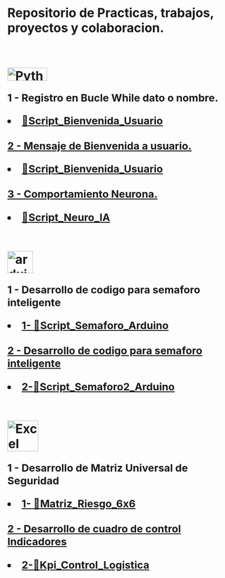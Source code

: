# Repositorio de Practicas, trabajos, proyectos y colaboracion.
<p>
  <h1 align="left">
  <br>
<img height="30" width="90" alt="Python" src="https://img.shields.io/badge/Python%20-%2314354C.svg?logo=python&logoColor=white"><br/>
  <small><p> 1 - Registro en Bucle While dato o nombre.<li><a href="https://github.com/user-attachments/files/18756473/Funcion_registro_Nombre.txt" target="_blank"> 🎯Script_Bienvenida_Usuario </li></small></p>
  <small><p> 2 - Mensaje de Bienvenida a usuario.<li><a href="https://github.com/user-attachments/files/18757492/Mensaje_bienvenida.txt" target="_blank"> 🎯Script_Bienvenida_Usuario </li></small></p>
  <small><p> 3 - Comportamiento Neurona.<li><a href="https://github.com/user-attachments/files/18757514/Neurona.-.IA.txt" target="_blank"> 🎯Script_Neuro_IA </li></small></p></a></br>
<img height="50" width="58" alt="arduino logo" src="https://cdn.jsdelivr.net/gh/devicons/devicon/icons/arduino/arduino-original.svg">
  <small><p> 1 - Desarrollo de codigo para semaforo inteligente <li><a href="https://github.com/user-attachments/files/18760505/Semaforo_Con_Ultrasonido.txt" target="_blank"> 1- 🎯Script_Semaforo_Arduino </li></small></p>
  <small><p> 2 - Desarrollo de codigo para semaforo inteligente <li><a href="https://github.com/user-attachments/files/18760585/SemaForo_21_08_23_V2_Final.txt" target="_blank"> 2-🎯Script_Semaforo2_Arduino </li></small></p></a></br>
<img height="70" width="70" alt="Excel" src="https://github.com/user-attachments/assets/961137c2-f4f4-4e08-9a27-ea5b701b28fa">
  <small><p> 1 - Desarrollo de Matriz Universal de Seguridad <li><a href="https://github.com/user-attachments/files/18761031/Riesgo_Matriz_6x6.xlsx" target="_blank"> 1- 🎯Matriz_Riesgo_6x6 </li></small></p>
  <small><p> 2 - Desarrollo de cuadro de control Indicadores <li><a href="https://github.com/user-attachments/files/18761036/KPI.Logistica.Almacen.2018.xlsx" target="_blank"> 2-🎯Kpi_Control_Logistica </li></small></p></a><br/>
